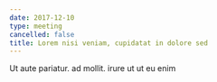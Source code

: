 ```yaml
---
date: 2017-12-10
type: meeting
cancelled: false
title: Lorem nisi veniam, cupidatat in dolore sed
---
```

Ut aute pariatur. ad mollit. irure ut ut eu enim